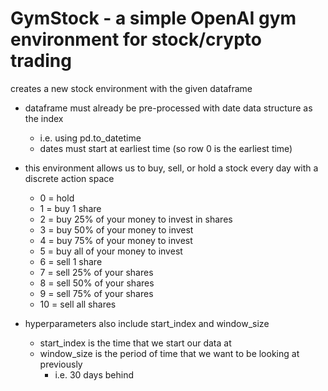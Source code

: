 # GymStock - a simple OpenAI gym environment for stock/crypto trading

 creates a new stock environment with the given dataframe
  - dataframe must already be pre-processed with date data structure as the index
    - i.e. using pd.to_datetime
    - dates must start at earliest time (so row 0 is the earliest time)

  - this environment allows us to buy, sell, or hold a stock every day with a discrete action space
    - 0 = hold
    - 1 = buy 1 share
    - 2 = buy 25% of your money to invest in shares
    - 3 = buy 50% of your money to invest
    - 4 = buy 75% of your money to invest
    - 5 = buy all of your money to invest
    - 6 = sell 1 share
    - 7 = sell 25% of your shares
    - 8 = sell 50% of your shares
    - 9 = sell 75% of your shares
    - 10 = sell all shares

  - hyperparameters also include start_index and window_size
    - start_index is the time that we start our data at
    - window_size is the period of time that we want to be looking at previously
      - i.e. 30 days behind 

